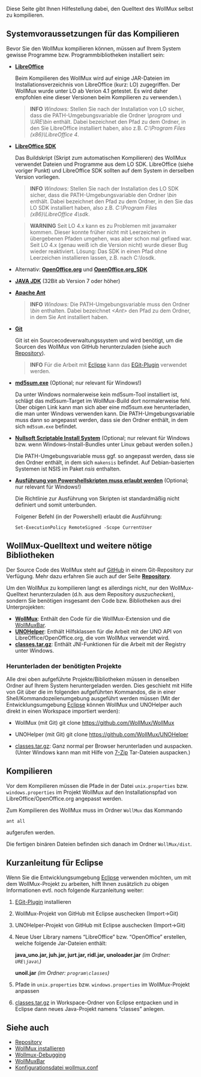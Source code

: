 Diese Seite gibt Ihnen Hilfestellung dabei, den Quelltext des WollMux
selbst zu kompilieren.

Systemvoraussetzungen für das Kompilieren
-----------------------------------------

Bevor Sie den WollMux kompilieren können, müssen auf Ihrem System
gewisse Programme bzw. Programmbibliotheken installiert sein:

-   **[LibreOffice](http://www.libreoffice.org/download/libreoffice-fresh)**

    Beim Kompilieren des WollMux wird auf einige JAR-Dateien im
    Installationsverzeichnis von LibreOffice (kurz: LO) zugegriffen. Der
    WollMux wurde unter LO ab Verion 4.1 getestet. Es wird daher
    empfohlen eine dieser Versionen beim Kompilieren zu verwenden.\

    > **INFO** *Windows:* Stellen Sie nach der Installation von LO sicher, dass die
    PATH-Umgebungsvariable die Ordner
    *<LO-Installationsordner>\\program* und
    *<LO-Installationsordner>\\URE\\bin* enthält. Dabei bezeichnet
    *<LO-Installationsordner>* den Pfad zu dem Ordner, in den Sie
    LibreOffice installiert haben, also z.B. *C:\\Program Files
    (x86)\\LibreOffice 4*.

-   **[LibreOffice
    SDK](http://www.libreoffice.org/download/libreoffice-fresh)**

    Das Buildskript (Skript zum automatischen Kompilieren) des WollMux
    verwendet Dateien und Programme aus dem LO SDK. LibreOffice (siehe
    voriger Punkt) und LibreOffice SDK sollten auf dem System in
    derselben Version vorliegen.

    > **INFO** *Windows:* Stellen Sie nach der Installation des LO SDK sicher, dass
    die PATH-Umgebungsvariable den Ordner
    *<LO SDK-Installationsordner>\\bin* enthält. Dabei bezeichnet
    *<LO SDK-Installationsordner>* den Pfad zu dem Ordner, in den Sie
    das LO SDK installiert haben, also z.B. *C:\\Program Files
    (x86)\\LibreOffice 4\\sdk*.

    <!-- -->
    > **WARNING** Seit LO 4.x kann es zu Problemen mit javamaker kommen.
    Dieser konnte früher nicht mit Leerzeichen in übergebenen Pfaden
    umgehen, was aber schon mal gefixed war. Seit LO 4.x (genau weiß ich
    die Version nicht) wurde dieser Bug wieder reaktiviert. Lösung: Das
    SDK in einen Pfad ohne Leerzeichen installieren lassen, z.B. nach C:\losdk.

-   Alternativ:
    **[OpenOffice.org](http://download.openoffice.org/other.html#tested-full)**
    und
    **[OpenOffice.org\_SDK](http://download.openoffice.org/other.html#tested-sdk)**

-   **[JAVA JDK](http://www.oracle.com/technetwork/java/javase/downloads/index.html)**
    (32Bit ab Version 7 oder höher)

-   **[Apache Ant](http://ant.apache.org/bindownload.cgi)**

    > **INFO** *Windows:* Die PATH-Umgebungsvariable muss den Ordner
    *<Ant>\\bin* enthalten. Dabei bezeichnet *&lt;Ant&gt;* den Pfad zu dem
    Ordner, in dem Sie Ant installiert haben.

-   **[Git](http://git-scm.com/downloads/)**

    Git ist ein Sourcecodeverwaltungssystem und wird benötigt, um die
    Sourcen des WollMux von GitHub herunterzuladen (siehe auch
    [Repository](Repository.md)).

    > **INFO** Für die Arbeit mit [Eclipse](http://www.eclipse.org) kann das
    [EGit-Plugin](http://eclipse.org/egit/) verwendet werden.

-   **[md5sum.exe](http://etree.org/cgi-bin/counter.cgi/software/md5sum.exe#!md5!eb574b236133e60c989c6f472f07827b)**
    (Optional; nur relevant für Windows!)

    Da unter Windows normalerweise kein md5sum-Tool installiert ist,
    schlägt das md5sum-Target im WollMux-Build dort normalerweise fehl.
    Über obigen Link kann man sich aber eine md5sum.exe herunterladen,
    die man unter Windows verwenden kann. Die PATH-Umgebungsvariable
    muss dann so angepasst werden, dass sie den Ordner enthält, in dem
    sich `md5sum.exe` befindet.

-   **[Nullsoft Scriptable Install System](http://nsis.sourceforge.net/Main_Page)** (Optional; nur
    relevant für Windows bzw. wenn Windows-Install-Bundles unter Linux
    gebaut werden sollen.)

    Die PATH-Umgebungsvariable muss ggf. so angepasst werden, dass sie
    den Ordner enthält, in dem sich `makensis` befindet. Auf
    Debian-basierten Systemen ist NSIS im Paket *nsis* enthalten.

-   **[Ausführung von Powershellskripten muss erlaubt werden](http://go.microsoft.com/fwlink/?LinkID=135170)** (Optional;
    nur relevant für Windows!)

    Die Richtlinie zur Ausführung von Skripten ist standardmäßig nicht
    definiert und somit unterbunden.

    Folgener Befehl (in der Powershell) erlaubt die Ausführung:

    `Set-ExecutionPolicy RemoteSigned -Scope CurrentUser`

WollMux-Quelltext und weitere nötige Bibliotheken
-------------------------------------------------

Der Source Code des WollMux steht auf
[GitHub](http://github.com/WollMux/WollMux/) in einem Git-Repository zur
Verfügung. Mehr dazu erfahren Sie auch auf der Seite
**[Repository](Repository.md)**.

Um den WollMux zu kompilieren langt es allerdings nicht, nur den
WollMux-Quelltext herunterzuladen (d.h. aus dem Repository
*auszuchecken*), sondern Sie benötigen insgesamt den Code bzw.
Bibliotheken aus drei Unterprojekten:

-   **[WollMux](http://github.com/WollMux/WollMux/)**:
    Enthält den Code für die WollMux-Extension und die
    [WollMuxBar](WollMuxBar).
-   **[UNOHelper](http://github.com/WollMux/UNOHelper/)**:
    Enthält Hilfsklassen für die Arbeit mit der UNO API von
    LibreOffice/OpenOffice.org, die vom WollMux verwendet wird.
-   **[classes.tar.gz](http://wollmux.net/files/classes.tar.gz)**:
    Enthält JNI-Funktionen für die Arbeit mit der Registry
    unter Windows.

### Herunterladen der benötigten Projekte

Alle drei oben aufgeführte Projekte/Bibliotheken müssen in denselben
Ordner auf Ihrem System heruntergeladen werden. Dies geschieht mit Hilfe
von Git über die im folgenden aufgeführten Kommandos, die in einer
Shell/Kommandozeilenumgebung ausgeführt werden müssen (Mit der
Entwicklungsumgebung [Eclipse](http://www.eclipse.org) können WollMux
und UNOHelper auch direkt in einen Workspace importiert werden):

-   WollMux (mit Git)
        git clone https://github.com/WollMux/WollMux

-   UNOHelper (mit Git)
        git clone https://github.com/WollMux/UNOHelper

-   [classes.tar.gz](http://www.wollmux.net/files/classes.tar.gz):
    Ganz normal per Browser herunterladen und auspacken. (Unter Windows
    kann man mit Hilfe von [7-Zip](http://www.7-zip.org/)
    Tar-Dateien auspacken.)

Kompilieren
-----------

Vor dem Kompilieren müssen die Pfade in der Datei `unix.properties` bzw.
`windows.properties` im Projekt WollMux auf den Installationspfad von
LibreOffice/OpenOffice.org angepasst werden.

Zum Kompilieren des WollMux muss im Ordner `WollMux` das Kommando

`ant all`

aufgerufen werden.

Die fertigen binären Dateien befinden sich danach im Ordner
`WollMux/dist`.

Kurzanleitung für Eclipse
-------------------------

Wenn Sie die Entwicklungsumgebung [Eclipse](http://www.eclipse.org)
verwenden möchten, um mit dem WollMux-Projekt zu arbeiten, hilft Ihnen
zusätzlich zu obigen Informationen evtl. noch folgende Kurzanleitung
weiter:

1.  [EGit-Plugin](http://eclipse.org/egit) installieren
2.  WollMux-Projekt von GitHub mit Eclipse auschecken (Import&rarr;Git)
3.  UNOHelper-Projekt von GitHub mit Eclipse auschecken
    (Import&rarr;Git)
4.  Neue User Library namens “LibreOffice” bzw. “OpenOffice” erstellen,
    welche folgende Jar-Dateien enthält:

    **java\_uno.jar, juh.jar, jurt.jar, ridl.jar, unoloader.jar** *(im
    Ordner: `URE\java\`)*

    **unoil.jar** *(im Ordner: `program\classes`)*
5.  Pfade in `unix.properties` bzw. `windows.properties` im
    WollMux-Projekt anpassen
6.  [classes.tar.gz](http://www.wollmux.net/files/classes.tar.gz) in
    Workspace-Ordner von Eclipse entpacken und in Eclipse dann neues
    Java-Projekt namens “classes” anlegen.

Siehe auch
----------

-   [Repository](Repository.md)
-   [WollMux installieren](WollMux_installieren.md)
-   [Wollmux-Debugging](Wollmux-Debugging.md)
-   [WollMuxBar](18.0/WollMuxBar.md)
-   [Konfigurationsdatei wollmux.conf](18.0/Konfigurationsdatei_wollmux_conf.md)
